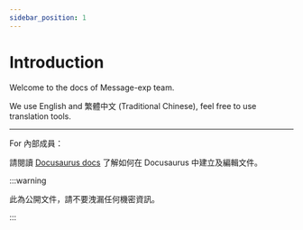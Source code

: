 ```yaml
---
sidebar_position: 1
---
```


# Introduction

Welcome to the docs of Message-exp team.

We use English and 繁體中文 (Traditional Chinese), feel free to use translation tools.

---

For 內部成員：

請閱讀 [Docusaurus docs](https://docusaurus.io/docs/category/guides) 了解如何在 Docusaurus 中建立及編輯文件。

:::warning

此為公開文件，請不要洩漏任何機密資訊。

:::

